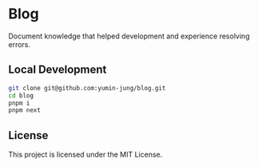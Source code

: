 # Blog

Document knowledge that helped development and experience resolving errors.

## Local Development

```bash
git clone git@github.com:yumin-jung/blog.git
cd blog
pnpm i
pnpm next
```

## License

This project is licensed under the MIT License.
